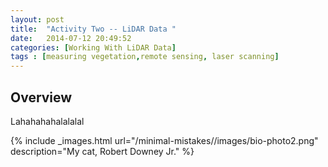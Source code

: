 ```yaml
---
layout: post
title:  "Activity Two -- LiDAR Data "
date:   2014-07-12 20:49:52
categories: [Working With LiDAR Data]
tags : [measuring vegetation,remote sensing, laser scanning]
---
```



## Overview ##

Lahahahahalalalal


{% include _images.html url="/minimal-mistakes//images/bio-photo2.png" description="My cat, Robert Downey Jr." %}